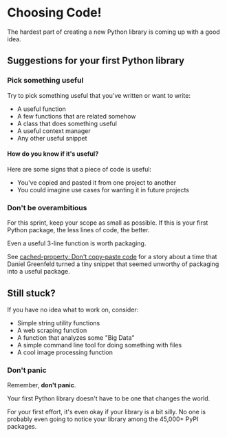 # Choosing Code!

The hardest part of creating a new Python library is coming up with a good idea.

## Suggestions for your first Python library

### Pick something useful

Try to pick something useful that you've written or want to write:

* A useful function
* A few functions that are related somehow
* A class that does something useful
* A useful context manager
* Any other useful snippet

#### How do you know if it's useful?

Here are some signs that a piece of code is useful:

* You've copied and pasted it from one project to another
* You could imagine use cases for wanting it in future projects

### Don't be overambitious

For this sprint, keep your scope as small as possible. If this is your first Python package, the less lines of code, the better.

Even a useful 3-line function is worth packaging.

See [cached-property: Don't copy-paste code](http://pydanny.com/cached-property.html) for a story about a time that Daniel Greenfeld turned a tiny snippet that seemed unworthy of packaging into a useful package.

## Still stuck?

If you have no idea what to work on, consider:

* Simple string utility functions
* A web scraping function
* A function that analyzes some "Big Data"
* A simple command line tool for doing something with files
* A cool image processing function

### Don't panic

Remember, **don't panic**.

Your first Python library doesn't have to be one that changes the world.

For your first effort, it's even okay if your library is a bit silly. No one is probably even going to notice your library among the 45,000+ PyPI packages.
